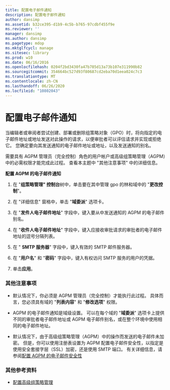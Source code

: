 ```yaml
---
title: 配置电子邮件通知
description: 配置电子邮件通知
author: dansimp
ms.assetid: b32ce395-d1b9-4c5b-b765-97cdbf455f9e
ms.reviewer: ''
manager: dansimp
ms.author: dansimp
ms.pagetype: mdop
ms.mktglfcycl: manage
ms.sitesec: library
ms.prod: w10
ms.date: 06/16/2016
ms.openlocfilehash: 0204f2bd3430fa47b785d13a73b107e311990b82
ms.sourcegitcommit: 354664bc527d93f80687cd2eba70d1eea024c7c3
ms.translationtype: MT
ms.contentlocale: zh-CN
ms.lasthandoff: 06/26/2020
ms.locfileid: "10802043"
---
```

# 配置电子邮件通知


当编辑者或审阅者尝试创建、部署或删除组策略对象（GPO）时，将向指定的电子邮件地址或地址发送对此操作的请求，以便审批者可以评估请求并实现或拒绝它。 您确定要向其发送通知的电子邮件地址或地址，以及发送通知的别名。

需要具有 AGPM 管理员（完全控制）角色的用户帐户或高级组策略管理（AGPM）中的必需权限才能完成此过程。 查看本主题中 "其他注意事项" 中的详细信息。

**配置 AGPM 的电子邮件通知**

1.  在 "**组策略管理" 控制台**树中，单击要在其中管理 gpo 的林和域中的 "**更改控制**"。

2.  在 "详细信息" 窗格中，单击 "**域委派**" 选项卡。

3.  在 "**发件人电子邮件地址**" 字段中，键入要从中发送通知的 AGPM 的电子邮件别名。

4.  在 "**收件人电子邮件地址**" 字段中，键入应接收审批请求的审批者的电子邮件地址的逗号分隔列表。

5.  在 " **SMTP 服务器**" 字段中，键入有效的 SMTP 邮件服务器。

6.  在 "**用户名**" 和 "**密码**" 字段中，键入有权访问 SMTP 服务的用户的凭据。

7.  单击**应用**。

### 其他注意事项

-   默认情况下，你必须是 AGPM 管理员（完全控制）才能执行此过程。 具体而言，您必须具有域的 "**列表内容**" 和 "**修改选项**" 权限。

-   AGPM 的电子邮件通知是域级设置。 可以在每个域的 "**域委派**" 选项卡上提供不同的审批者电子邮件地址或 AGPM 电子邮件别名，或在整个环境中使用相同的电子邮件地址。

-   默认情况下，由于高级组策略管理（AGPM）中的操作而发送的电子邮件未加密。 但是，你可以使用注册表设置为 AGPM 配置电子邮件安全性，以指定是使用安全套接字层（SSL）加密，还是使用 SMTP 端口。 有关详细信息，请参阅[配置 AGPM 的电子邮件安全性](configure-e-mail-security-for-agpm-agpm30ops.md)

### 其他参考资料

-   [配置高级组策略管理](configuring-advanced-group-policy-management.md)

 

 





